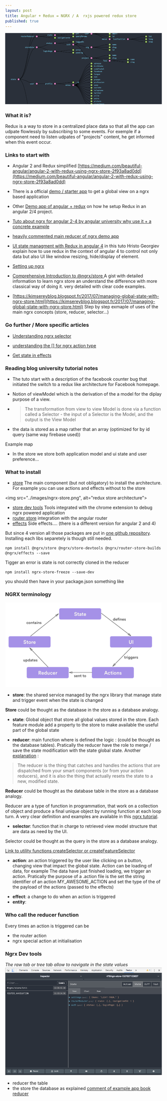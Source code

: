 ```yaml
---
layout: post
title: Angular + Redux = NGRX / A  rxjs powered redux store
published: true
---
```


<img src="../images/ngrx-diagram.png">

### What it is?

Redux is a way to store in a centralized place data so that all the app  can udpate flowlessly by subscribing to some events. For exemple if a component need to listen udpates of "projects" content, he get informed when this event occur.

### Links to start with

* Angular 2 and Redux simplified 
[https://medium.com/beautiful-angular/angular-2-with-redux-using-ngrx-store-2f93a8ad0dd](https://medium.com/beautiful-angular/angular-2-with-redux-using-ngrx-store-2f93a8ad0dd)

* There is a official [demo / starter app](https://github.com/ngrx/platform/tree/master/example-app) to get a global view on a ngrx based application

* Other [Demo app of angular + redux](https://github.com/ivanderbu2/angular-redux) on how he setup Redux in an angular 2/4 project.

* [Tuto about ngrx for angular 2-4 by angular university why use it + a concrete example](https://blog.angular-university.io/angular-ngrx-store-and-effects-crash-course)

* [heavily commented main reducer of ngrx demo app](https://github.com/ngrx/example-app/blob/master/src/app/reducers/index.ts)

* [UI state managment with Redux in angular 4](https://www.pluralsight.com/guides/front-end-javascript/ui-state-management-with-redux-in-angular-4) in this tuto Hristo Georgiev explain how to use redux in the context of angular 4 to control not only data but also UI like window resizing, hide/display of element.

* [Setting up ngrx](http://www.wisdomofjim.com/blog/setting-up-ngrx-in-an-angular-2-project)

* [Comprehensive Introduction to @ngrx/store ](https://gist.github.com/btroncone/a6e4347326749f938510) A gist with detailed information to learn ngrx store an understand the difference with more classical way of doing it. very detailed with clear code examples. 

* [https://kimsereyblog.blogspot.fr/2017/07/managing-global-state-with-ngrx-store.html](https://kimsereyblog.blogspot.fr/2017/07/managing-global-state-with-ngrx-store.html) Step by step exmaple of uses of the main ngrx concepts (store, reducer, selector...)

### Go further / More specific articles

* [Understanding ngrx selector](http://www.wisdomofjim.com/blog/understanding-ngrx-selectors)

* [understanding the [] for ngrx action type](http://www.wisdomofjim.com/blog/understanding-the-__-___-___-syntax-for-ngrx-action-types)

* [Get state in effects](https://medium.com/@viestursv/how-to-get-store-state-in-ngrx-effect-fab9e9c8f087)

### Reading blog university tutorial notes

* The tuto start with a description of the facebook counter bug that initiated the switch to a redux like architecture for Facebook homepage. 

* Notion of viewModel which is the derivation of the a model for the diplay purpose of a view. 

* > The transformation from view to view Model is done via a function called a Selector - the input of a Selector is the Model, and the output is the View Model

* the data is stored as a map rather that an array (optimized for by id query (same way firebase used)) 

Example map 

<script src="https://gist.github.com/sinsunsan/05b4e6287309750f82e30204316c616a.js"></script>

* In the store we store both application model and ui state and user preference...


### What to install 
 
* [store](https://github.com/ngrx/store) The main component (but not obligatory) to install the architecture. For example you can use actions and effects without to the store

<img src="../images/ngrx-store.png", alt="redux store architecture">

* [store dev tools](https://github.com/ngrx/store-devtools) Tools integrated with the chrome extension to debug ngrx powered application
* [router store](https://github.com/ngrx/router-store-builds) integration with the angular router
* [effects](https://github.com/ngrx/effects) Side effects.... (there is a different version for angular 2 and 4)


But since 4 version all those packages are put in [one github repository](https://github.com/ngrx/platform). Installing each libs separetely is though still needed.

````
npm install @ngrx/store @ngrx/store-devtools @ngrx/router-store-builds @ngrx/effects --save
````


Tigger an error is state is not correctly cloned  in the reducer

````
npm install ngrx-store-freeze --save-dev
````

you should then have in your package.json something like 
<script src="https://gist.github.com/sinsunsan/395243962c2679b833179d429b60acd5.js"></script>

### NGRX terminology 

<img src="../images/ngrx-workflow.png">

* **store**: the shared service managed by the ngrx library that manage state and trigger event when the state is changed

**Store** could be thought as the database in the store as a database analogy.


* **state**: Global object that store all global values stored in the store. Each feature module add a property to the store to make available the useful part of the global state

* **reducer**: main function where is defined the logic : (could be thought as the database tables). Pratically the reducer have the role to merge / save the state modification with the state global state. 
Another [explanation](http://www.wisdomofjim.com/blog/setting-up-ngrx-in-an-angular-2-project) : 
> The reducer is the thing that catches and handles the actions that are dispatched from your smart components (or from your action reducers), and it is also the thing that actually resets the state to a new, modified state.

**Reducer** could be thought as the database table in the store as a database analogy.

Reducer are a type of function in programmation, that work on a collection of object and produce a final unique object by running function at each loop turn. A very clear definition and examples are available in this [ngrx tutorial](https://gist.github.com/btroncone/a6e4347326749f938510#whats-a-reducer).

* **selector**: function that in charge to retrieved view model structure that are data as need by the UI. 

Selector could be thought as the query in the store as a database analogy.

[Link to utility functions createSelector or createFeatureSelector](https://github.com/ngrx/platform/blob/master/docs/store/selectors.md)


* **action**: an action triggered by the user like clicking on a button, changing view that impact the global state. Action can be loading of data, for example The data have just finished loading, we trigger an action.
Pratically the purpose of a .action file is the set the string identifier of an action MY_AWESOME_ACTION and set the type of the of the payload of the actions (passed to the effects)

<script src="https://gist.github.com/sinsunsan/dc622768aa2f4452ead5438e0cba05d6.js"></script>

* **effect**: a change to do when an action is triggered
* **entity**: 

### Who call the reducer function 

Every times an action is triggered can be 

* the router action 
* ngrx special action at initialisation

### Ngrx Dev tools
<em>The raw tab or tree tab allow to navigate in the state values</em>
<img src="../images/redux-dev-tools.png" alt="ngrx dev tools raw tab">


* reducer the table 
* the store the database as explained [comment of example app book reducer](https://github.com/ngrx/platform/blob/master/example-app/app/books/reducers/books.ts#L86)


